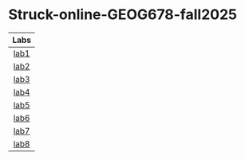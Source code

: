 # Struck-online-GEOG678-fall2025

|Labs|
|:------:|
|[lab1](/Lab_01/README.md)|
|[lab2](/Lab_02/README.md)|
|[lab3](/Lab_03/README.md)|
|[lab4](/Lab_04/README.md)|
|[lab5](/Lab_05/README.md)|
|[lab6](/Lab_06/README.md)|
|[lab7](/Lab_07/README.md)|
|[lab8](/Lab_08/README.md)|
